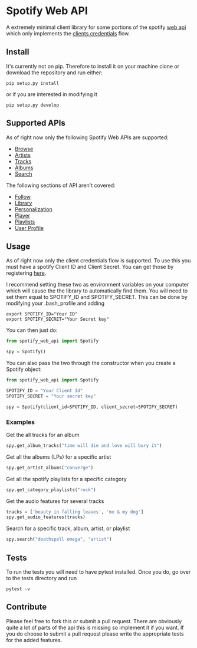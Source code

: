 # Spotify Web API

A extremely minimal client library for some portions of the spotify [web api](https://developer.spotify.com/documentation/web-api/)  which only implements the [clients credentials](https://developer.spotify.com/documentation/general/guides/authorization-guide/#client-credentials-flow)  flow.


## Install

It's currently not on pip. Therefore to install it on your machine clone or download the repository and run either:

```
pip setup.py install
```

or if you are interested in modifying it

```
pip setup.py develop
```

## Supported APIs

As of right now only the following Spotify Web APIs are supported:

* [Browse](https://developer.spotify.com/documentation/web-api/reference/browse/)
* [Artists](https://developer.spotify.com/documentation/web-api/reference/artists/)
* [Tracks](https://developer.spotify.com/documentation/web-api/reference/tracks/)
* [Albums](https://developer.spotify.com/documentation/web-api/reference/albums/)
* [Search](https://developer.spotify.com/documentation/web-api/reference/search/search/)

The following sections of API aren't covered:

* [Follow](https://developer.spotify.com/documentation/web-api/reference/follow/)
* [Library](https://developer.spotify.com/documentation/web-api/reference/library/)
* [Personalization](https://developer.spotify.com/documentation/web-api/reference/personalization/)
* [Player](https://developer.spotify.com/documentation/web-api/reference/player/)
* [Playlists](https://developer.spotify.com/documentation/web-api/reference/playlists/)
* [User Profile](https://developer.spotify.com/documentation/web-api/reference/users-profile/)


## Usage

As of right now only the client credentials flow is supported. To use this you must have a spotify Client ID and Client Secret. You can get those by registering [here](https://developer.spotify.com/dashboard/).

I recommend setting these two as environment variables on your computer which will cause the the library to automatically
find them. You will need to set them equal to SPOTIFY\_ID and SPOTIFY\_SECRET. This can be done by modifying your
.bash_profile and adding

```
export SPOTIFY_ID="Your ID"
export SPOTIFY_SECRET="Your Secret key"
```

You can then just do:

```python
from spotify_web_api import Spotify

spy = Spotify()
```

You can also pass the two through the constructor when you create a Spotify object:

```python
from spotify_web_api import Spotify

SPOTIFY_ID = "Your Client Id"
SPOTIFY_SECRET = "Your secret key"

spy = Spotify(client_id=SPOTIFY_ID, client_secret=SPOTIFY_SECRET)
```

### Examples

Get the all tracks for an album

```python
spy.get_album_tracks("time will die and love will bury it")
```

Get all the albums (LPs) for a specific artist

```python
spy.get_artist_albums("converge")
```

Get all the spotify playlists for a specific category

```python
spy.get_category_playlists("rock")
```

Get the audio features for several tracks

```python
tracks = ['beauty in falling leaves', 'me & my dog']
spy.get_audio_features(tracks)
```

Search for a specific track, album, artist, or playlist

```python
spy.search("deathspell omega", "artist")
```

## Tests

To run the tests you will need to have pytest installed. Once you do, go over to the tests directory and run

```
pytest -v
```

## Contribute

Please feel free to fork this or submit a pull request. There are obviously quite a lot of parts of the api this is missing  so implement it if you want. If you do choose to submit a pull request please write the appropriate tests for the added  features.